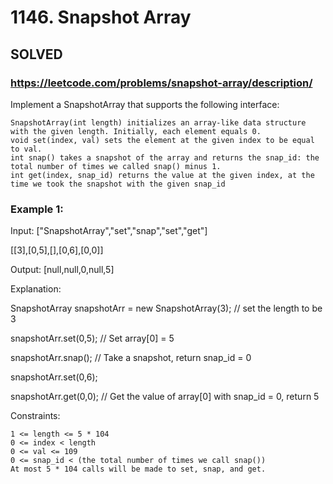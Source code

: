# 1146. Snapshot Array

## SOLVED

### https://leetcode.com/problems/snapshot-array/description/

Implement a SnapshotArray that supports the following interface:

    SnapshotArray(int length) initializes an array-like data structure with the given length. Initially, each element equals 0.
    void set(index, val) sets the element at the given index to be equal to val.
    int snap() takes a snapshot of the array and returns the snap_id: the total number of times we called snap() minus 1.
    int get(index, snap_id) returns the value at the given index, at the time we took the snapshot with the given snap_id



### Example 1:

Input: ["SnapshotArray","set","snap","set","get"]

[[3],[0,5],[],[0,6],[0,0]]

Output: [null,null,0,null,5]

Explanation:

SnapshotArray snapshotArr = new SnapshotArray(3); // set the length to be 3

snapshotArr.set(0,5);  // Set array[0] = 5

snapshotArr.snap();  // Take a snapshot, return snap_id = 0

snapshotArr.set(0,6);

snapshotArr.get(0,0);  // Get the value of array[0] with snap_id = 0, return 5




Constraints:

    1 <= length <= 5 * 104
    0 <= index < length
    0 <= val <= 109
    0 <= snap_id < (the total number of times we call snap())
    At most 5 * 104 calls will be made to set, snap, and get.

